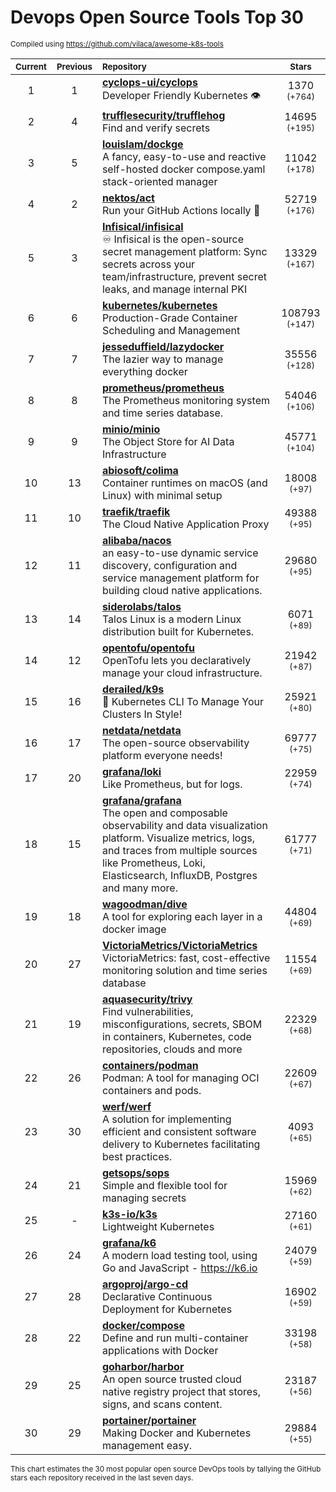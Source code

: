 # Devops Open Source Tools Top 30
<sup>Compiled using https://github.com/vilaca/awesome-k8s-tools</sup>
<div align="center">

|<sub>Current</sub>|<sub>Previous</sub>|<sub>Repository</sub>|<sub>Stars</sub>|
|:---:|:---:|:---|:---:|
|1|1|[**cyclops-ui/cyclops**](https://github.com/cyclops-ui/cyclops)<br/>Developer Friendly Kubernetes 👁️|1370 <sup>(+764)</sup>|
|2|4|[**trufflesecurity/trufflehog**](https://github.com/trufflesecurity/trufflehog)<br/>Find and verify secrets|14695 <sup>(+195)</sup>|
|3|5|[**louislam/dockge**](https://github.com/louislam/dockge)<br/>A fancy, easy-to-use and reactive self-hosted docker compose.yaml stack-oriented manager|11042 <sup>(+178)</sup>|
|4|2|[**nektos/act**](https://github.com/nektos/act)<br/>Run your GitHub Actions locally 🚀|52719 <sup>(+176)</sup>|
|5|3|[**Infisical/infisical**](https://github.com/Infisical/infisical)<br/>♾ Infisical is the open-source secret management platform: Sync secrets across your team/infrastructure, prevent secret leaks, and manage internal PKI|13329 <sup>(+167)</sup>|
|6|6|[**kubernetes/kubernetes**](https://github.com/kubernetes/kubernetes)<br/>Production-Grade Container Scheduling and Management|108793 <sup>(+147)</sup>|
|7|7|[**jesseduffield/lazydocker**](https://github.com/jesseduffield/lazydocker)<br/>The lazier way to manage everything docker|35556 <sup>(+128)</sup>|
|8|8|[**prometheus/prometheus**](https://github.com/prometheus/prometheus)<br/>The Prometheus monitoring system and time series database.|54046 <sup>(+106)</sup>|
|9|9|[**minio/minio**](https://github.com/minio/minio)<br/>The Object Store for AI Data Infrastructure|45771 <sup>(+104)</sup>|
|10|13|[**abiosoft/colima**](https://github.com/abiosoft/colima)<br/>Container runtimes on macOS (and Linux) with minimal setup|18008 <sup>(+97)</sup>|
|11|10|[**traefik/traefik**](https://github.com/traefik/traefik)<br/>The Cloud Native Application Proxy|49388 <sup>(+95)</sup>|
|12|11|[**alibaba/nacos**](https://github.com/alibaba/nacos)<br/>an easy-to-use dynamic service discovery, configuration and service management platform for building cloud native applications.|29680 <sup>(+95)</sup>|
|13|14|[**siderolabs/talos**](https://github.com/siderolabs/talos)<br/>Talos Linux is a modern Linux distribution built for Kubernetes.|6071 <sup>(+89)</sup>|
|14|12|[**opentofu/opentofu**](https://github.com/opentofu/opentofu)<br/>OpenTofu lets you declaratively manage your cloud infrastructure.|21942 <sup>(+87)</sup>|
|15|16|[**derailed/k9s**](https://github.com/derailed/k9s)<br/>🐶 Kubernetes CLI To Manage Your Clusters In Style!|25921 <sup>(+80)</sup>|
|16|17|[**netdata/netdata**](https://github.com/netdata/netdata)<br/>The open-source observability platform everyone needs!|69777 <sup>(+75)</sup>|
|17|20|[**grafana/loki**](https://github.com/grafana/loki)<br/>Like Prometheus, but for logs.|22959 <sup>(+74)</sup>|
|18|15|[**grafana/grafana**](https://github.com/grafana/grafana)<br/>The open and composable observability and data visualization platform. Visualize metrics, logs, and traces from multiple sources like Prometheus, Loki, Elasticsearch, InfluxDB, Postgres and many more. |61777 <sup>(+71)</sup>|
|19|18|[**wagoodman/dive**](https://github.com/wagoodman/dive)<br/>A tool for exploring each layer in a docker image|44804 <sup>(+69)</sup>|
|20|27|[**VictoriaMetrics/VictoriaMetrics**](https://github.com/VictoriaMetrics/VictoriaMetrics)<br/>VictoriaMetrics: fast, cost-effective monitoring solution and time series database|11554 <sup>(+69)</sup>|
|21|19|[**aquasecurity/trivy**](https://github.com/aquasecurity/trivy)<br/>Find vulnerabilities, misconfigurations, secrets, SBOM in containers, Kubernetes, code repositories, clouds and more|22329 <sup>(+68)</sup>|
|22|26|[**containers/podman**](https://github.com/containers/podman)<br/>Podman: A tool for managing OCI containers and pods.|22609 <sup>(+67)</sup>|
|23|30|[**werf/werf**](https://github.com/werf/werf)<br/>A solution for implementing efficient and consistent software delivery to Kubernetes facilitating best practices.|4093 <sup>(+65)</sup>|
|24|21|[**getsops/sops**](https://github.com/getsops/sops)<br/>Simple and flexible tool for managing secrets|15969 <sup>(+62)</sup>|
|25|-|[**k3s-io/k3s**](https://github.com/k3s-io/k3s)<br/>Lightweight Kubernetes|27160 <sup>(+61)</sup>|
|26|24|[**grafana/k6**](https://github.com/grafana/k6)<br/>A modern load testing tool, using Go and JavaScript - https://k6.io|24079 <sup>(+59)</sup>|
|27|28|[**argoproj/argo-cd**](https://github.com/argoproj/argo-cd)<br/>Declarative Continuous Deployment for Kubernetes|16902 <sup>(+59)</sup>|
|28|22|[**docker/compose**](https://github.com/docker/compose)<br/>Define and run multi-container applications with Docker|33198 <sup>(+58)</sup>|
|29|25|[**goharbor/harbor**](https://github.com/goharbor/harbor)<br/>An open source trusted cloud native registry project that stores, signs, and scans content.|23187 <sup>(+56)</sup>|
|30|29|[**portainer/portainer**](https://github.com/portainer/portainer)<br/>Making Docker and Kubernetes management easy.|29884 <sup>(+55)</sup>|


</div>

<sub>This chart estimates the 30 most popular open source DevOps tools by tallying the GitHub stars each repository received in the last seven days.</sub>
